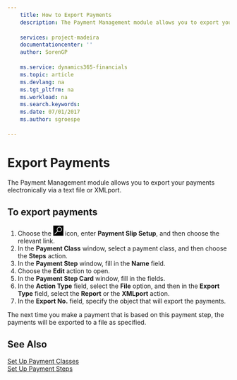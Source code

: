 ```yaml
---
    title: How to Export Payments
    description: The Payment Management module allows you to export your payments electronically via a text file or XMLport.

    services: project-madeira 
    documentationcenter: ''
    author: SorenGP

    ms.service: dynamics365-financials
    ms.topic: article
    ms.devlang: na
    ms.tgt_pltfrm: na
    ms.workload: na
    ms.search.keywords:
    ms.date: 07/01/2017
    ms.author: sgroespe

---
```

# Export Payments
The Payment Management module allows you to export your payments electronically via a text file or XMLport.  

## To export payments  

1.  Choose the ![Search for Page or Report](../../media/ui-search/search_small.png "Search for Page or Report icon") icon, enter **Payment Slip Setup**, and then choose the relevant link.  
2.  In the **Payment Class** window, select a payment class, and then choose the **Steps** action.  
3.  In the **Payment Step** window, fill in the **Name** field.  
4.  Choose the **Edit** action to open.  
5.  In the **Payment Step Card** window, fill in the fields.  
6.  In the **Action Type** field, select the **File** option, and then in the **Export Type** field, select the **Report** or the **XMLport** action.  
7.  In the **Export No.** field, specify the object that will export the payments.  

The next time you make a payment that is based on this payment step, the payments will be exported to a file as specified.  

## See Also  
 [Set Up Payment Classes](how-to-set-up-payment-classes.md)   
 [Set Up Payment Steps](how-to-set-up-payment-steps.md)
